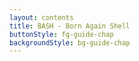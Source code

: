 ```yaml
---
layout: contents
title: BASH - Born Again Shell
buttonStyle: fg-guide-chap
backgroundStyle: bg-guide-chap
---
```


